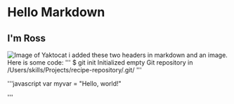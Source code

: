 # Hello Markdown
## I'm Ross
![Image of Yaktocat](https://octodex.github.com/images/yaktocat.png)
i added these two headers in markdown and an image.
Here is some code:
'''
$ git init
Initialized empty Git repository in /Users/skills/Projects/recipe-repository/.git/
'''

'''javascript
var myvar = "Hello, world!"

'''

